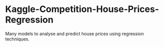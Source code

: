 # Kaggle-Competition-House-Prices-Regression
Many models to analyse and predict house prices using regression techniques.

